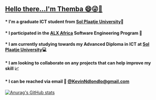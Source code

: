 <script src="https://platform.linkedin.com/badges/js/profile.js" async defer type="text/javascript"></script>

## <ins>Hello there...I'm Themba :smile::stuck_out_tongue_winking_eye::wave:</ins>
#### * I'm a graduate ICT student from [Sol Plaatje University](https://www.spu.ac.za/):book:
#### * I participated in the [ALX Africa](https://www.alxafrica.com/) Software Engineering Program :book:
#### * I am currently studying towards my Advanced Diploma in ICT at [Sol Plaatje University](https://www.spu.ac.za/):computer:
#### * I am looking to collaborate on any projects that can help improve my skill :chart_with_upwards_trend:
#### * I can be reached via email :email: [@KevinNdlondlo@gmail.com](mailto:KevinNdlondlo@gmail.com)



[![Anurag's GitHub stats](https://github-readme-stats.vercel.app/api?username=Shaix33)](https://github.com/anuraghazra/github-readme-stats)
